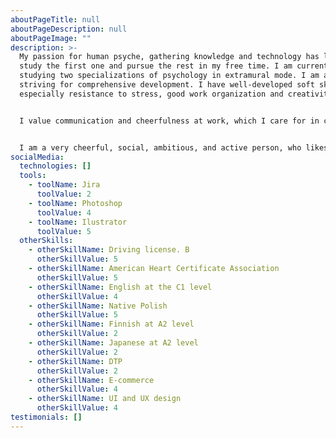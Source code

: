 ```yaml
---
aboutPageTitle: null
aboutPageDescription: null
aboutPageImage: ""
description: >-
  My passion for human psyche, gathering knowledge and technology has led me to
  study the first one and pursue the rest in my free time. I am currently
  studying two specializations of psychology in extramural mode. I am actively
  striving for comprehensive development. I have well-developed soft skills,
  especially resistance to stress, good work organization and creativity. 


  I value communication and cheerfulness at work, which I care for in contact with others - work ethic is extremely important to me. I value professional communication, try to learn as much as possible from my colleagues and I am happy to share my knowledge with others.


  I am a very cheerful, social, ambitious, and active person, who likes to travel, meet different people, act for the benefit of society and learn new skills.
socialMedia:
  technologies: []
  tools:
    - toolName: Jira
      toolValue: 2
    - toolName: Photoshop
      toolValue: 4
    - toolName: Ilustrator
      toolValue: 5
  otherSkills:
    - otherSkillName: Driving license. B
      otherSkillValue: 5
    - otherSkillName: American Heart Certificate Association
      otherSkillValue: 5
    - otherSkillName: English at the C1 level
      otherSkillValue: 4
    - otherSkillName: Native Polish
      otherSkillValue: 5
    - otherSkillName: Finnish at A2 level
      otherSkillValue: 2
    - otherSkillName: Japanese at A2 level
      otherSkillValue: 2
    - otherSkillName: DTP
      otherSkillValue: 2
    - otherSkillName: E-commerce
      otherSkillValue: 4
    - otherSkillName: UI and UX design
      otherSkillValue: 4
testimonials: []
---
```

